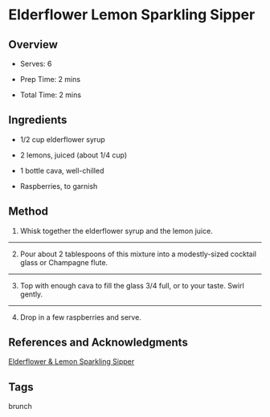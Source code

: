 # Elderflower Lemon Sparkling Sipper

## Overview

- Serves: 6

- Prep Time: 2 mins

- Total Time: 2 mins

## Ingredients

- 1/2 cup elderflower syrup

- 2 lemons, juiced (about 1/4 cup)

- 1 bottle cava, well-chilled

- Raspberries, to garnish

## Method

1. Whisk together the elderflower syrup and the lemon juice.
---
2. Pour about 2 tablespoons of this mixture into a modestly-sized cocktail glass or Champagne flute.
---
3. Top with enough cava to fill the glass 3/4 full, or to your taste. Swirl gently.
---
4. Drop in a few raspberries and serve.


## References and Acknowledgments

[Elderflower & Lemon Sparkling Sipper](https://www.thekitchn.com/brunch-recipe-elderflower-lemo-146009)

## Tags

brunch
